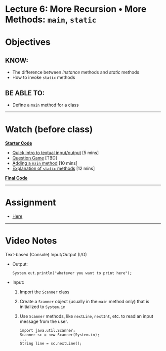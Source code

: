 # Lecture 6: More Recursion • More Methods: `main`, `static`

# Objectives

## KNOW:
- The difference between _instance_ methods and _static_ methods 
- How to invoke `static` methods
  
## BE ABLE TO:
- Define a `main` method for a class


---
# Watch (before class)

[**Starter Code**](https://github.com/nadeemabdulhamid/csc225-fall2020/tree/master/lec060-question-tree/start)

- [Quick intro to textual input/output](https://mediaspace.berry.edu/media/Quick+intro+to+textual+input+output/0_znivpaea) [5 mins]
- [Question Game]( ) [TBD]
- [Adding a `main` method](https://mediaspace.berry.edu/media/lecture4ext-questiongame-main/1_3z9ds5wr) [10 mins]
- [Explanation of `static` methods](https://mediaspace.berry.edu/media/lecture4ext-static-methods/1_5vj3mz4b) [12 mins]

[**Final Code**](https://github.com/nadeemabdulhamid/csc225-fall2020/tree/master/lec060-question-tree/final)


---
# Assignment

- [Here](work)

---
# Video Notes

Text-based (Console) Input/Output (I/O)
- Output: 

      System.out.println("whatever you want to print here");
      
- Input:
  1. Import the `Scanner` class
  2. Create a `Scanner` object (usually in the `main` method only) that is initialized to `System.in` 
  3. Use `Scanner` methods, like `nextLine`, `nextInt`, etc. to read an input message from the user.
  
         import java.util.Scanner;
         Scanner sc = new Scanner(System.in);
         ...
         String line = sc.nextLine();
        
